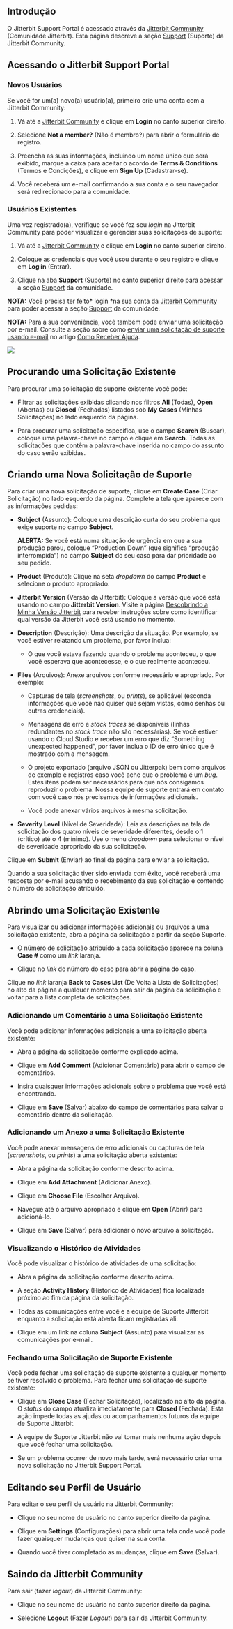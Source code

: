 [//]: # (Usando o Jitterbit Support Portal)
[//]: # (This is a translation of Version 32, published on June 29, 2021.)

## Introdução

O Jitterbit Support Portal é acessado através da <a href="https://community.jitterbit.com/s/" class="external-link"
rel="nofollow">Jitterbit
Community</a> (Comunidade Jitterbit). Esta página descreve a seção
<a href="https://community.jitterbit.com/s/support"
class="external-link" rel="nofollow">Support</a> (Suporte) da Jitterbit Community.


## <span id="UsingtheJitterbitSupportPortal-access-support" class="confluence-anchor-link conf-macro output-inline" hasbody="false" macro-name="anchor"> </span>Acessando o Jitterbit Support Portal

### Novos Usuários

Se você for um(a) novo(a) usuário(a), primeiro crie uma conta com a
Jitterbit Community:

1.  Vá até a <a href="https://community.jitterbit.com/s/" class="external-link"
    rel="nofollow">Jitterbit Community</a> e clique em **Login** no canto
    superior direito.

2.  Selecione **Not a member?** (Não é membro?) para abrir o formulário
    de registro.

3.  Preencha as suas informações, incluindo um nome único que será
    exibido, marque a caixa para aceitar o acordo de **Terms &
    Conditions** (Termos e Condições), e clique em **Sign Up**
    (Cadastrar-se).

4.  Você receberá um e-mail confirmando a sua conta e o seu navegador
    será redirecionado para a comunidade.

### Usuários Existentes

Uma vez registrado(a), verifique se você fez seu *login* na Jitterbit
Community para poder visualizar e gerenciar suas solicitações de
suporte:

1.  Vá até a <a href="https://community.jitterbit.com/s/" class="external-link"
    rel="nofollow">Jitterbit Community</a> e clique em **Login** no canto
    superior direito.

2.  Coloque as credenciais que você usou durante o seu registro e clique
    em **Log in** (Entrar).

3.  Clique na aba **Support** (Suporte) no canto superior direito para
    acessar a seção <a href="https://community.jitterbit.com/s/support"
    class="external-link" rel="nofollow">Support</a> da comunidade.

<div
class="confluence-information-macro confluence-information-macro-information conf-macro output-block"
hasbody="true" macro-name="info">

<span
class="aui-icon aui-icon-small aui-iconfont-info confluence-information-macro-icon">
</span>

<div class="confluence-information-macro-body">

**NOTA:** Você precisa ter feito* login *na sua conta da <a href="https://community.jitterbit.com/s/" class="external-link"
rel="nofollow">Jitterbit
Community</a> para poder acessar a seção <a href="https://community.jitterbit.com/s/support"
class="external-link" rel="nofollow">Support</a> da comunidade.

</div>

</div>

<div
class="confluence-information-macro confluence-information-macro-information conf-macro output-block"
hasbody="true" macro-name="info">

<span
class="aui-icon aui-icon-small aui-iconfont-info confluence-information-macro-icon">
</span>

<div class="confluence-information-macro-body">

**NOTA:** Para a sua conveniência, você também pode enviar uma
solicitação por e-mail. Consulte a seção sobre como [enviar uma
solicitação de suporte usando e-mail](https://success.jitterbit.com/display/DOC/Getting+Support) no artigo [Como Receber
Ajuda](https://success.jitterbit.com/display/DOC/Getting+Support).

</div>

</div>

<span class="confluence-embedded-file-wrapper"><img
src="https://success.jitterbit.com/download/attachments/58362030/Screen%20Shot%202021-06-04%20at%203.38.32%20PM.png?version=1&amp;modificationDate=1623444273797&amp;api=v2"
class="confluence-embedded-image"
data-image-src="https://success.jitterbit.com/download/attachments/58362030/Screen%20Shot%202021-06-04%20at%203.38.32%20PM.png?version=1&amp;modificationDate=1623444273797&amp;api=v2"
data-unresolved-comment-count="0" data-linked-resource-id="127440653"
data-linked-resource-version="1" data-linked-resource-type="attachment"
data-linked-resource-default-alias="Screen Shot 2021-06-04 at 3.38.32 PM.png"
data-base-url="https://success.jitterbit.com"
data-linked-resource-content-type="image/png"
data-linked-resource-container-id="58362030"
data-linked-resource-container-version="32" /></span>


## Procurando uma Solicitação Existente

Para procurar uma solicitação de suporte existente você pode:

-   Filtrar as solicitações exibidas clicando nos filtros **All**
    (Todas), **Open** (Abertas) ou **Closed** (Fechadas) listados sob
    **My Cases** (Minhas Solicitações) no lado esquerdo da página.

-   Para procurar uma solicitação específica, use o campo **Search**
    (Buscar), coloque uma palavra-chave no campo e clique em
    **Search**. Todas as solicitações que contêm a palavra-chave
    inserida no campo do assunto do caso serão exibidas.


## Criando uma Nova Solicitação de Suporte

Para criar uma nova solicitação de suporte, clique em **Create Case**
(Criar Solicitação) no lado esquerdo da página. Complete a tela que
aparece com as informações pedidas:

-   **Subject** (Assunto): Coloque uma descrição curta do seu problema
    que exige suporte no campo **Subject**.

    <div
    class="confluence-information-macro confluence-information-macro-warning conf-macro output-block"
    hasbody="true" macro-name="warning">

    <span
    class="aui-icon aui-icon-small aui-iconfont-error confluence-information-macro-icon">
    </span>
    <div class="confluence-information-macro-body">

    **ALERTA:** Se você está numa situação de urgência em que a sua
    produção parou, coloque “Production Down” (que significa “produção
    interrompida”) no campo **Subject** do seu caso para dar prioridade ao
    seu pedido.

    </div>

    </div>

-   **Product** (Produto): Clique na seta *dropdown* do campo
    **Product** e selecione o produto apropriado.

-   **Jitterbit Version** (Versão da Jitterbit): Coloque a versão que
    você está usando no campo **Jitterbit Version**. Visite a página
    [Descobrindo a Minha Versão Jitterbit](https://success.jitterbit.com/display/DOC/Finding+My+Jitterbit+Version) para receber
    instruções sobre como identificar qual versão da Jitterbit você
    está usando no momento.

-   **Description** (Descrição): Uma descrição da situação. Por exemplo,
    se você estiver relatando um problema, por favor inclua:

    -   O que você estava fazendo quando o problema aconteceu, o que
        você esperava que acontecesse, e o que realmente aconteceu.

-   **Files** (Arquivos): Anexe arquivos conforme necessário e
    apropriado. Por exemplo:

    -   Capturas de tela (*screenshots*, ou *prints*), se aplicável
        (esconda informações que você não quiser que sejam vistas,
        como senhas ou outras credenciais).

    -   Mensagens de erro e *stack traces* se disponíveis (linhas
        redundantes no *stack trace* não são necessárias). Se você
        estiver usando o Cloud Studio e receber um erro que diz
        “Something unexpected happened”, por favor inclua o ID de erro
        único que é mostrado com a mensagem.

    -   O projeto exportado (arquivo JSON ou Jitterpak) bem como
        arquivos de exemplo e registros caso você ache que o problema
        é um *bug*. Estes itens podem ser necessários para que nós
        consigamos reproduzir o problema. Nossa equipe de suporte
        entrará em contato com você caso nós precisemos de informações
        adicionais.

    -   Você pode anexar vários arquivos à mesma solicitação.

-   **Severity Level** (Nível de Severidade): Leia as descrições na tela
    de solicitação dos quatro níveis de severidade diferentes, desde o
    1 (crítico) até o 4 (mínimo). Use o menu *dropdown* para
    selecionar o nível de severidade apropriado da sua solicitação.

Clique em **Submit** (Enviar) ao final da página para enviar a
solicitação.

Quando a sua solicitação tiver sido enviada com êxito, você receberá uma
resposta por e-mail acusando o recebimento da sua solicitação e contendo
o número de solicitação atribuído.


## Abrindo uma Solicitação Existente

Para visualizar ou adicionar informações adicionais ou arquivos a uma
solicitação existente, abra a página da solicitação a partir da seção
Suporte.

-   O número de solicitação atribuído a cada solicitação aparece na
    coluna **Case \#** como um *link* laranja.

-   Clique no *link* do número do caso para abrir a página do caso.

Clique no *link* laranja **Back to Cases List** (De Volta à Lista de
Solicitações) no alto da página a qualquer momento para sair da página
da solicitação e voltar para a lista completa de solicitações.

### Adicionando um Comentário a uma Solicitação Existente

Você pode adicionar informações adicionais a uma solicitação aberta
existente:

-   Abra a página da solicitação conforme explicado acima.

-   Clique em **Add Comment** (Adicionar Comentário) para abrir o campo
    de comentários.

-   Insira quaisquer informações adicionais sobre o problema que você
    está encontrando.

-   Clique em **Save** (Salvar) abaixo do campo de comentários para
    salvar o comentário dentro da solicitação.

### Adicionando um Anexo a uma Solicitação Existente

Você pode anexar mensagens de erro adicionais ou capturas de tela
(*screenshots*, ou *prints*) a uma solicitação aberta existente:

-   Abra a página da solicitação conforme descrito acima.

-   Clique em **Add Attachment** (Adicionar Anexo).

-   Clique em **Choose File** (Escolher Arquivo).

-   Navegue até o arquivo apropriado e clique em **Open** (Abrir) para
    adicioná-lo.

-   Clique em **Save** (Salvar) para adicionar o novo arquivo à
    solicitação.

### Visualizando o Histórico de Atividades

Você pode visualizar o histórico de atividades de uma solicitação:

-   Abra a página da solicitação conforme descrito acima.

-   A seção **Activity History** (Histórico de Atividades) fica
    localizada próximo ao fim da página da solicitação.

-   Todas as comunicações entre você e a equipe de Suporte Jitterbit
    enquanto a solicitação está aberta ficam registradas ali.

-   Clique em um link na coluna **Subject** (Assunto) para visualizar as
    comunicações por e-mail.

### Fechando uma Solicitação de Suporte Existente

Você pode fechar uma solicitação de suporte existente a qualquer momento
se tiver resolvido o problema. Para fechar uma solicitação de suporte
existente:

-   Clique em **Close Case** (Fechar Solicitação), localizado no alto da
    página. O *status* do campo atualiza imediatamente para **Closed**
    (Fechada). Esta ação impede todas as ajudas ou acompanhamentos
    futuros da equipe de Suporte Jitterbit.

-   A equipe de Suporte Jitterbit não vai tomar mais nenhuma ação depois
    que você fechar uma solicitação.

-   Se um problema ocorrer de novo mais tarde, será necessário criar uma
    nova solicitação no Jitterbit Support Portal.


## Editando seu Perfil de Usuário

Para editar o seu perfil de usuário na Jitterbit Community:

-   Clique no seu nome de usuário no canto superior direito da página.

-   Clique em **Settings** (Configurações) para abrir uma tela onde você
    pode fazer quaisquer mudanças que quiser na sua conta.

-   Quando você tiver completado as mudanças, clique em **Save**
    (Salvar).


## Saindo da Jitterbit Community

Para sair (fazer *logout*) da Jitterbit Community:

-   Clique no seu nome de usuário no canto superior direito da página.

-   Selecione **Logout** (Fazer *Logout*) para sair da Jitterbit
    Community.
